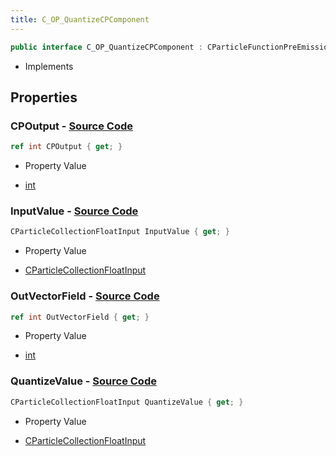 ```yaml
---
title: C_OP_QuantizeCPComponent
---
```


```csharp
public interface C_OP_QuantizeCPComponent : CParticleFunctionPreEmission, CParticleFunctionOperator, CParticleFunction, ISchemaClass<CParticleFunction>, ISchemaClass<CParticleFunctionOperator>, ISchemaClass<CParticleFunctionPreEmission>, ISchemaClass<C_OP_QuantizeCPComponent>, ISchemaField, ISchemaClass, INativeHandle
```

- Implements

## Properties

### **CPOutput** - [Source Code](https://github.com/swiftly-solution/swiftlys2/blob/main/managed/src/SwiftlyS2.Generated/Schemas/Interfaces/C_OP_QuantizeCPComponent.cs#L18)

```csharp
ref int CPOutput { get; }
```

- Property Value

- [int](https://learn.microsoft.com/dotnet/api/system.int32)

### **InputValue** - [Source Code](https://github.com/swiftly-solution/swiftlys2/blob/main/managed/src/SwiftlyS2.Generated/Schemas/Interfaces/C_OP_QuantizeCPComponent.cs#L16)

```csharp
CParticleCollectionFloatInput InputValue { get; }
```

- Property Value

- [CParticleCollectionFloatInput](/docs/api/shared/schemadefinitions/cparticlecollectionfloatinput)

### **OutVectorField** - [Source Code](https://github.com/swiftly-solution/swiftlys2/blob/main/managed/src/SwiftlyS2.Generated/Schemas/Interfaces/C_OP_QuantizeCPComponent.cs#L20)

```csharp
ref int OutVectorField { get; }
```

- Property Value

- [int](https://learn.microsoft.com/dotnet/api/system.int32)

### **QuantizeValue** - [Source Code](https://github.com/swiftly-solution/swiftlys2/blob/main/managed/src/SwiftlyS2.Generated/Schemas/Interfaces/C_OP_QuantizeCPComponent.cs#L22)

```csharp
CParticleCollectionFloatInput QuantizeValue { get; }
```

- Property Value

- [CParticleCollectionFloatInput](/docs/api/shared/schemadefinitions/cparticlecollectionfloatinput)

